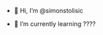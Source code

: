 - 👋 Hi, I’m @simonstolisic

- 🌱 I’m currently learning ????


<!---
simonstolisic/simonstolisic is a ✨ special ✨ repository because its `README.md` (this file) appears on your GitHub profile.
You can click the Preview link to take a look at your changes.
--->
